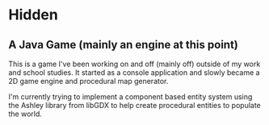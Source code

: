 # Hidden
## A Java Game (mainly an engine at this point)

This is a game I've been working on and off (mainly off) outside of my work and school studies. It started as a console application and slowly became a 2D game engine and procedural map generator.

I'm currently trying to implement a component based entity system using the Ashley library from libGDX to help create procedural entities to populate the world.
